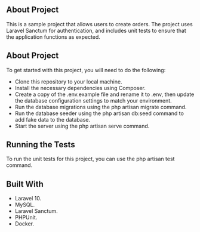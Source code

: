 
## About Project

This is a sample project that allows users to create orders. The project uses Laravel Sanctum for authentication, and includes unit tests to ensure that the application functions as expected.

## About Project
To get started with this project, you will need to do the following:

- Clone this repository to your local machine.
- Install the necessary dependencies using Composer.
- Create a copy of the .env.example file and rename it to .env, then update the database configuration settings to match your environment.
- Run the database migrations using the php artisan migrate command.
- Run the database seeder using the php artisan db:seed command to add fake data to the database.
- Start the server using the php artisan serve command.

## Running the Tests

To run the unit tests for this project, you can use the php artisan test command.

## Built With

- Laravel 10.
- MySQL.
- Laravel Sanctum.
- PHPUnit.
- Docker.
